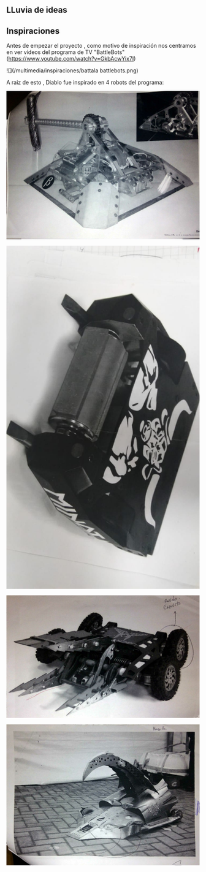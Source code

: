 ## LLuvia de ideas

## Inspiraciones 

Antes de empezar el proyecto , como motivo de inspiración nos centramos en ver videos del programa de TV "BattleBots" 
(https://www.youtube.com/watch?v=GkbAcwYix7I)

![](/multimedia/inspiraciones/battala battlebots.png)

A raiz de esto , Diablo fue inspirado en 4 robots del programa:


![](/multimedia/inspiraciones/14cef7d3-8599-4da3-b9f7-ef95bee14e3c.jpg)


![](/multimedia/inspiraciones/20e08519-4747-45ba-b5b5-d44134399610.jpg)


![](/multimedia/inspiraciones/893b6f6d-5717-4ba9-8e9a-c3b125c8ae89.jpg)


![](/multimedia/inspiraciones/ba3ad0c4-ff28-4076-adc6-8147c5d9fda0.jpg)



